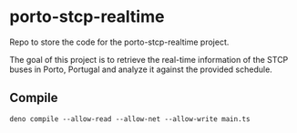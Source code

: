 # porto-stcp-realtime

Repo to store the code for the porto-stcp-realtime project.

The goal of this project is to retrieve the real-time information of the STCP buses in Porto, Portugal and analyze it against the provided schedule.

## Compile

```shell
deno compile --allow-read --allow-net --allow-write main.ts
```
